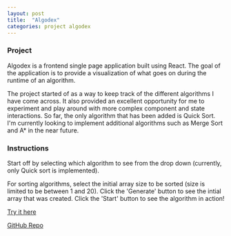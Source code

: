```yaml
---
layout: post
title:  "Algodex"
categories: project algodex
---
```


### Project
Algodex is a frontend single page application built using React. The goal of the application is to provide a visualization of what goes on during the runtime of an algorithm.

The project started of as a way to keep track of the different algorithms I have come across. It also provided an excellent opportunity for me to experiment and play around with more complex component and state interactions. So far, the only algorithm that has been added is Quick Sort. I'm currently looking to implement additional algorithms such as Merge Sort and A* in the near future.

### Instructions
Start off by selecting which algorithm to see from the drop down (currently, only Quick sort is implemented).

For sorting algorithms, select the initial array size to be sorted (size is limited to be between 1 and 20). Click the 'Generate' button to see the intial array that was created. Click the 'Start' button to see the algorithm in action!


[Try it here](https://algodex.herokuapp.com/)

[GitHub Repo](https://github.com/wyao905/algodex.git)